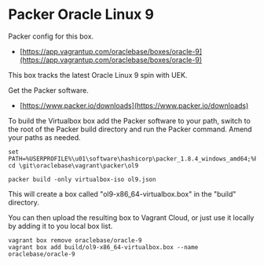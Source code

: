 # Packer Oracle Linux 9

Packer config for this box.

* [https://app.vagrantup.com/oraclebase/boxes/oracle-9](https://app.vagrantup.com/oraclebase/boxes/oracle-9)

This box tracks the latest Oracle Linux 9 spin with UEK.

Get the Packer software.

* [https://www.packer.io/downloads](https://www.packer.io/downloads)

To build the Virtualbox box add the Packer software to your path, switch to the root of the Packer build directory and run the Packer command. Amend your paths as needed.

```
set PATH=%USERPROFILE%\u01\software\hashicorp\packer_1.8.4_windows_amd64;%PATH%
cd \git\oraclebase\vagrant\packer\ol9

packer build -only virtualbox-iso ol9.json
```

This will create a box called "ol9-x86_64-virtualbox.box" in the "build" directory.

You can then upload the resulting box to Vagrant Cloud, or just use it locally by adding it to you local box list.

```
vagrant box remove oraclebase/oracle-9
vagrant box add build/ol9-x86_64-virtualbox.box --name oraclebase/oracle-9
```
